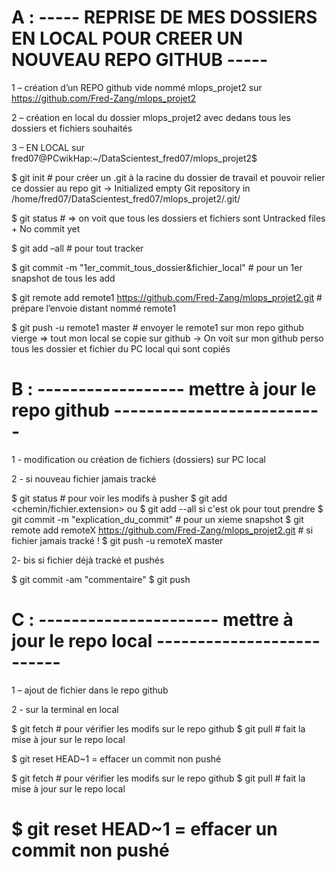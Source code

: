 # A : ----- REPRISE DE MES DOSSIERS EN LOCAL POUR CREER UN NOUVEAU REPO GITHUB -----

1 – création d’un REPO github vide nommé mlops_projet2 sur https://github.com/Fred-Zang/mlops_projet2

2 – création en local du dossier mlops_projet2 avec dedans tous les dossiers et fichiers souhaités

3 – EN LOCAL sur   fred07@PCwikHap:~/DataScientest_fred07/mlops_projet2$

$ git init  # pour créer un .git à la racine du dossier de travail et pouvoir relier ce dossier au repo git
->	Initialized empty Git repository in /home/fred07/DataScientest_fred07/mlops_projet2/.git/

$ git status # => on voit que tous les dossiers et fichiers sont Untracked files + No commit yet

$ git add –all  # pour tout tracker

$ git commit -m "1er_commit_tous_dossier&fichier_local"  # pour un 1er snapshot de tous les add

$ git remote add remote1 https://github.com/Fred-Zang/mlops_projet2.git   # prépare l’envoie distant nommé remote1

$ git push -u remote1 master  # envoyer le remote1 sur mon repo github vierge => tout mon local se copie sur github
->	On voit sur mon github perso tous les dossier et fichier du PC local qui sont copiés

# B : ------------------ mettre à jour le repo github  --------------------------

1 - modification ou création de fichiers (dossiers) sur PC local

2 - si nouveau fichier jamais tracké

$ git status # pour voir les modifs à pusher
$ git add <chemin/fichier.extension>  ou $ git add --all si c'est ok pour tout prendre
$ git commit -m "explication_du_commit"  # pour un xieme snapshot 
$ git remote add remoteX https://github.com/Fred-Zang/mlops_projet2.git # si fichier jamais tracké !
$ git push -u remoteX master

2- bis si fichier déjà tracké et pushés

$ git commit -am "commentaire"
$ git push


# C : ---------------------- mettre à jour le repo local --------------------------

1 – ajout de fichier dans le repo github

2 - sur la terminal en local

$ git fetch # pour vérifier les modifs sur le repo github $ git pull # fait la mise à jour sur le repo local

$ git reset HEAD~1 = effacer un commit non pushé

$ git fetch  # pour vérifier les modifs sur le repo github
$ git pull   # fait la mise à jour sur le repo local

# $ git reset HEAD~1  = effacer un commit non pushé 
